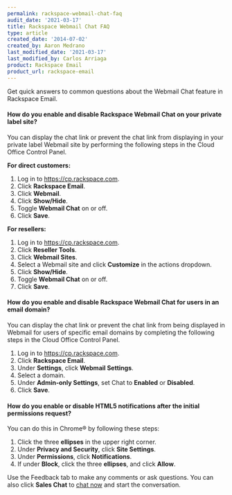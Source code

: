 ```yaml
---
permalink: rackspace-webmail-chat-faq
audit_date: '2021-03-17'
title: Rackspace Webmail Chat FAQ
type: article
created_date: '2014-07-02'
created_by: Aaron Medrano
last_modified_date: '2021-03-17'
last_modified_by: Carlos Arriaga    
product: Rackspace Email
product_url: rackspace-email
---
```


Get quick answers to common questions about the Webmail Chat feature in
Rackspace Email.

#### How do you enable and disable Rackspace Webmail Chat on your private label site?

You can display the chat link or prevent the chat link from
displaying in your private label Webmail site by performing the following
steps in the Cloud Office Control Panel.

**For direct customers:**

1.  Log in to <https://cp.rackspace.com>.
2.  Click **Rackspace Email**.
3.  Click **Webmail**.
4.  Click **Show/Hide**.
5.  Toggle **Webmail Chat** on or off.
6.  Click **Save**.

**For resellers:**

1.  Log in to <https://cp.rackspace.com>.
2.  Click **Reseller Tools**.
3.  Click **Webmail Sites**.
4.  Select a Webmail site and click **Customize** in the actions dropdown.
5.  Click **Show/Hide**.
6.  Toggle **Webmail Chat** on or off.
7.  Click **Save**.

#### How do you enable and disable Rackspace Webmail Chat for users in an email domain?

You can display the chat link or prevent the chat link from being
displayed in Webmail for users of specific email domains by completing
the following steps in the Cloud Office Control Panel.

1.  Log in to <https://cp.rackspace.com>.
2.  Click **Rackspace Email**.
3.  Under **Settings**, click **Webmail Settings**.
4.  Select a domain.
5.  Under **Admin-only Settings**, set Chat to **Enabled** or **Disabled**.
6.  Click **Save**.

#### How do you enable or disable HTML5 notifications after the initial permissions request?

You can do this in Chrome&reg; by following these steps:

1.  Click the three **ellipses** in the upper right corner.
2.  Under **Privacy and Security**, click **Site Settings**.
3.  Under **Permissions**, click **Notifications**.
4.  If under **Block**, click the three **ellipses**, and click **Allow**.

Use the Feedback tab to make any comments or ask questions. You can also click
**Sales Chat** to [chat now](https://www.rackspace.com/) and start the conversation.
